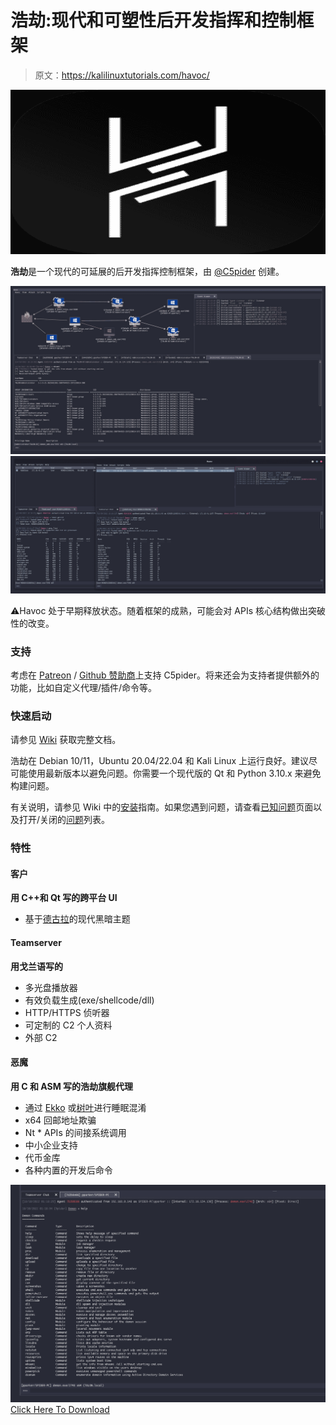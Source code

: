# 浩劫:现代和可塑性后开发指挥和控制框架

> 原文：<https://kalilinuxtutorials.com/havoc/>

[![](img//c0fcfbb6df6ef2922981453097f8b846.png)](https://blogger.googleusercontent.com/img/b/R29vZ2xl/AVvXsEjbeJAXFLNhrE3nWJCL3MLMJcnlAdd95hpF1kvehYLKd5n8lJFEAIu6elNmCVLGpotnWYtArot1wDZACxnoPiDpe68BFi5-4ABdhPz0XhoVm5qohQbcxH_aPI4r_gBh5n6l4ewbTs-aX81HJt93wXTB7uqJFLrxT7AeSRPBSTkeFjzrLB1LTCSQx6fD/s728/Havoc(1).png)

**浩劫**是一个现代的可延展的后开发指挥控制框架，由 [@C5pider](https://twitter.com/C5pider) 创建。

![](img//bff3ea3e416168c3366788cbeac8899c.png)![](img//5cbd48baabbf176e69bd7abcd138e960.png)

⚠️Havoc 处于早期释放状态。随着框架的成熟，可能会对 APIs 核心结构做出突破性的改变。

### 支持

考虑在 [Patreon](https://www.patreon.com/5pider) / [Github 赞助商](https://github.com/sponsors/Cracked5pider)上支持 C5pider。将来还会为支持者提供额外的功能，比如自定义代理/插件/命令等。

### 快速启动

请参见 [Wiki](https://github.com/HavocFramework/Havoc/wiki) 获取完整文档。

浩劫在 Debian 10/11，Ubuntu 20.04/22.04 和 Kali Linux 上运行良好。建议尽可能使用最新版本以避免问题。你需要一个现代版的 Qt 和 Python 3.10.x 来避免构建问题。

有关说明，请参见 Wiki 中的[安装](https://github.com/HavocFramework/Havoc/wiki#installation)指南。如果您遇到问题，请查看[已知问题](https://github.com/HavocFramework/Havoc/wiki#known-issues)页面以及打开/关闭的[问题](https://github.com/HavocFramework/Havoc/issues)列表。

### 特性

#### 客户

**用 C++和 Qt 写的跨平台 UI**

*   基于[德古拉](https://draculatheme.com/)的现代黑暗主题

#### Teamserver

**用戈兰语写的**

*   多光盘播放器
*   有效负载生成(exe/shellcode/dll)
*   HTTP/HTTPS 侦听器
*   可定制的 C2 个人资料
*   外部 C2

#### 恶魔

**用 C 和 ASM 写的浩劫旗舰代理**

*   通过 [Ekko](https://github.com/Cracked5pider/Ekko) 或[树叶](https://github.com/SecIdiot/FOLIAGE)进行睡眠混淆
*   x64 回邮地址欺骗
*   Nt * APIs 的间接系统调用
*   中小企业支持
*   代币金库
*   各种内置的开发后命令

![](img//b00b392d9d89b1576be2a5a8006787d8.png)[Click Here To Download](https://github.com/HavocFramework/Havoc)